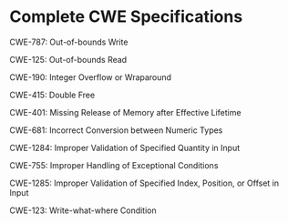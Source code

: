 

# Complete CWE Specifications

CWE-787: Out-of-bounds Write

CWE-125: Out-of-bounds Read

CWE-190: Integer Overflow or Wraparound

CWE-415: Double Free

CWE-401: Missing Release of Memory after Effective Lifetime

CWE-681: Incorrect Conversion between Numeric Types

CWE-1284: Improper Validation of Specified Quantity in Input

CWE-755: Improper Handling of Exceptional Conditions

CWE-1285: Improper Validation of Specified Index, Position, or Offset in Input

CWE-123: Write-what-where Condition